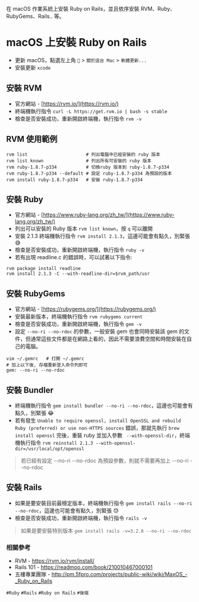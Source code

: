 在 macOS 作業系統上安裝 Ruby on Rails，並且依序安裝 RVM、Ruby、RubyGems、Rails.. 等。

# macOS 上安裝 Ruby on Rails
* 更新 macOS，點選左上角 `` > `關於這台 Mac` > `軟體更新...`
* 安裝更新 `xcode`

## 安裝 RVM
* 官方網站 - [https://rvm.io/](https://rvm.io/)
* 終端機執行指令 `curl -L https://get.rvm.io | bash -s stable`
* 檢查是否安裝成功，重新開啟終端機，執行指令 `rvm -v`

## RVM 使用範例  
```
rvm list                      # 列出電腦中已經安裝的 ruby 版本  
rvm list known                # 列出所有可安裝的 ruby 版本  
rvm ruby-1.8.7-p334           # 切換ruby 版本到 ruby-1.8.7-p334  
rvm ruby-1.8.7-p334 --default # 設定 ruby-1.8.7-p334 為預設的版本  
rvm install ruby-1.8.7-p334   # 安裝 ruby-1.8.7-p334
```

## 安裝 Ruby
* 官方網站 - [https://www.ruby-lang.org/zh_tw/](https://www.ruby-lang.org/zh_tw/)
* 列出可以安裝的 Ruby 版本 `rvm list known`，按 `q` 可以離開
* 安裝 2.1.3 終端機執行指令 `rvm install 2.1.3`，這邊可能會有點久，別緊張 :sweat_smile:
* 檢查是否安裝成功，重新開啟終端機，執行指令 `ruby -v`
* 若有出現 readline.c 的錯誤時，可以試著以下指令:

```
rvm package install readline
rvm install 2.1.3 -C --with-readline-dir=$rvm_path/usr
```

## 安裝 RubyGems
* 官方網站 - [https://rubygems.org/](https://rubygems.org/)
* 安裝最新版本，終端機執行指令 `rvm rubygems current`
* 檢查是否安裝成功，重新開啟終端機，執行指令 `gem -v`
* 設定 `--no-ri --no-rdoc` 的參數，一般安裝 gem 也會同時安裝該 gem 的文件，但通常這些文件都是在網路上看的，因此不需要浪費空間和時間安裝在自己的電腦。

```
vim ~/.gemrc   # 打開 ~/.gemrc
# 加上以下後, 存檔重新登入命令列即可
gem: --no-ri --no-rdoc
```

## 安裝 Bundler
* 終端機執行指令 `gem install bundler --no-ri --no-rdoc`，這邊也可能會有點久，別緊張 :joy:
* 若有發生 `Unable to require openssl, install OpenSSL and rebuild Ruby (preferred) or use non-HTTPS sources` 錯誤，那就先執行 `brew install openssl` 完後，重裝 ruby 並加入參數 ` --with-openssl-dir`，終端機執行指令 `rvm reinstall 2.1.3 --with-openssl-dir=/usr/local/opt/openssl`

> 若已經有設定 --no-ri --no-rdoc 為預設參數，則就不需要再加上 --no-ri --no-rdoc

## 安裝 Rails
* 如果是要安裝目前最穩定版本，終端機執行指令 `gem install rails --no-ri --no-rdoc`，這邊也可能會有點久，別緊張 :sweat:
* 檢查是否安裝成功，重新開啟終端機，執行指令 `rails -v`

> 如果是要安裝特別版本 `gem install rails -v=3.2.8 --no-ri --no-rdoc`

### 相關參考
* RVM - https://rvm.io/rvm/install/
* Rails 101 - https://readmoo.com/book/210010467000101
* 五樓專業團隊 - http://pm.5fpro.com/projects/public-wiki/wiki/MaxOS_-_Ruby_on_Rails

`#Ruby` `#Rails` `#Ruby on Rails` `#後端`
